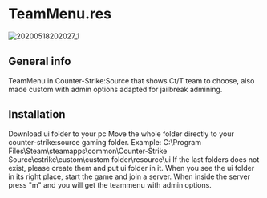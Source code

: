 # TeamMenu.res

![20200518202027_1](https://user-images.githubusercontent.com/10328699/82250103-288abf80-994b-11ea-8472-5390cfa1ecd5.jpg)




## General info

TeamMenu in Counter-Strike:Source that shows Ct/T team to choose, also made custom with admin options adapted for jailbreak admining.

## Installation

Download ui folder to your pc
Move the whole folder directly to your counter-strike:source gaming folder.
Example: C:\Program Files\Steam\steamapps\common\Counter-Strike Source\cstrike\custom\custom folder\resource\ui
If the last folders does not exist, please create them and put ui folder in it.
When you see the ui folder in its right place, start the game and join a server.
When inside the server press "m" and you will get the teammenu with admin options.




